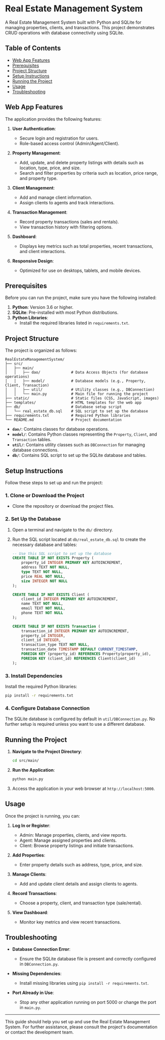 # Real Estate Management System

A Real Estate Management System built with Python and SQLite for managing properties, clients, and transactions. This project demonstrates CRUD operations with database connectivity using SQLite.

## Table of Contents
- [Web App Features](#web-app-features)
- [Prerequisites](#prerequisites)
- [Project Structure](#project-structure)
- [Setup Instructions](#setup-instructions)
- [Running the Project](#running-the-project)
- [Usage](#usage)
- [Troubleshooting](#troubleshooting)

## Web App Features

The application provides the following features:

1. **User Authentication**:
   - Secure login and registration for users.
   - Role-based access control (Admin/Agent/Client).

2. **Property Management**:
   - Add, update, and delete property listings with details such as location, type, price, and size.
   - Search and filter properties by criteria such as location, price range, and property type.

3. **Client Management**:
   - Add and manage client information.
   - Assign clients to agents and track interactions.

4. **Transaction Management**:
   - Record property transactions (sales and rentals).
   - View transaction history with filtering options.

5. **Dashboard**:
   - Displays key metrics such as total properties, recent transactions, and client interactions.

6. **Responsive Design**:
   - Optimized for use on desktops, tablets, and mobile devices.

## Prerequisites

Before you can run the project, make sure you have the following installed:

1. **Python**: Version 3.6 or higher.
2. **SQLite**: Pre-installed with most Python distributions.
3. **Python Libraries**:
   - Install the required libraries listed in `requirements.txt`.

## Project Structure

The project is organized as follows:

```
RealEstateManagementSystem/
├── src/
│   ├── main/
│   │   ├── dao/              # Data Access Objects (for database operations)
│   │   ├── model/            # Database models (e.g., Property, Client, Transaction)
│   │   ├── util/             # Utility classes (e.g., DBConnection)
│   │   └── main.py           # Main file for running the project
├── static/                   # Static files (CSS, JavaScript, images)
├── templates/                # HTML templates for the web app
├── db/                       # Database setup script
│   └── real_estate_db.sql    # SQL script to set up the database
├── requirements.txt          # Required Python libraries
└── README.md                 # Project documentation
```

- **`dao/`**: Contains classes for database operations.
- **`model/`**: Contains Python classes representing the `Property`, `Client`, and `Transaction` tables.
- **`util/`**: Contains utility classes such as `DBConnection` for managing database connections.
- **`db/`**: Contains SQL script to set up the SQLite database and tables.

## Setup Instructions

Follow these steps to set up and run the project:

### 1. Clone or Download the Project
- Clone the repository or download the project files.

### 2. Set Up the Database

1. Open a terminal and navigate to the `db/` directory.
2. Run the SQL script located at `db/real_estate_db.sql` to create the necessary database and tables:

    ```sql
    -- Use this SQL script to set up the database
    CREATE TABLE IF NOT EXISTS Property (
        property_id INTEGER PRIMARY KEY AUTOINCREMENT,
        address TEXT NOT NULL,
        type TEXT NOT NULL,
        price REAL NOT NULL,
        size INTEGER NOT NULL
    );

    CREATE TABLE IF NOT EXISTS Client (
        client_id INTEGER PRIMARY KEY AUTOINCREMENT,
        name TEXT NOT NULL,
        email TEXT NOT NULL,
        phone TEXT NOT NULL
    );

    CREATE TABLE IF NOT EXISTS Transaction (
        transaction_id INTEGER PRIMARY KEY AUTOINCREMENT,
        property_id INTEGER,
        client_id INTEGER,
        transaction_type TEXT NOT NULL,
        transaction_date TIMESTAMP DEFAULT CURRENT_TIMESTAMP,
        FOREIGN KEY (property_id) REFERENCES Property(property_id),
        FOREIGN KEY (client_id) REFERENCES Client(client_id)
    );
    ```

### 3. Install Dependencies

Install the required Python libraries:

```bash
pip install -r requirements.txt
```

### 4. Configure Database Connection

The SQLite database is configured by default in `util/DBConnection.py`. No further setup is required unless you want to use a different database.

## Running the Project

1. **Navigate to the Project Directory**:
   ```bash
   cd src/main/
   ```

2. **Run the Application**:
   ```bash
   python main.py
   ```

3. Access the application in your web browser at `http://localhost:5000`.

## Usage

Once the project is running, you can:

1. **Log In or Register**:
   - Admin: Manage properties, clients, and view reports.
   - Agent: Manage assigned properties and clients.
   - Client: Browse property listings and initiate transactions.

2. **Add Properties**:
   - Enter property details such as address, type, price, and size.

3. **Manage Clients**:
   - Add and update client details and assign clients to agents.

4. **Record Transactions**:
   - Choose a property, client, and transaction type (sale/rental).

5. **View Dashboard**:
   - Monitor key metrics and view recent transactions.

## Troubleshooting

- **Database Connection Error**:
    - Ensure the SQLite database file is present and correctly configured in `DBConnection.py`.

- **Missing Dependencies**:
    - Install missing libraries using `pip install -r requirements.txt`.

- **Port Already in Use**:
    - Stop any other application running on port 5000 or change the port in `main.py`.

---

This guide should help you set up and use the Real Estate Management System. For further assistance, please consult the project's documentation or contact the development team.
